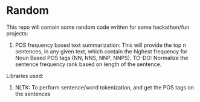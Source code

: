 # Random

This repo will contain some random code written for some hackathon/fun projects:
1)  POS frequency based text summarization: This will provide the top n sentences, in any given text, which contain the highest frequency for Noun Based POS tags (NN, NNS, NNP, NNPS).
    TO-DO: Normalize the sentence frequency rank based on length of the sentence. 


Libraries used:
1) NLTK:  To perform sentence/word tokenization, and get the POS tags on the sentences
